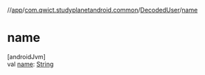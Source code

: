 //[app](../../../index.md)/[com.qwict.studyplanetandroid.common](../index.md)/[DecodedUser](index.md)/[name](name.md)

# name

[androidJvm]\
val [name](name.md): [String](https://kotlinlang.org/api/latest/jvm/stdlib/kotlin/-string/index.html)
